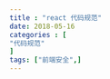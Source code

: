 ```yaml
---
title : "react 代码规范"
date: 2018-05-16
categories : [                              
"代码规范"
]
tags: ["前端安全",]
---
```

